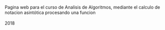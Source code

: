 Pagina web para el curso de Analisis de Algoritmos, mediante el calculo de notacion asintótica procesando una funcion<br/>  
2018
